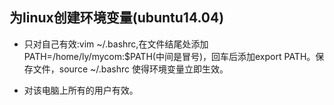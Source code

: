 ## 为linux创建环境变量(ubuntu14.04)

*  只对自己有效:vim ~/.bashrc,在文件结尾处添加PATH=/home/ly/mycom:$PATH(中间是冒号)，回车后添加export PATH。保存文件，source ~/.bashrc 使得环境变量立即生效。

* 对该电脑上所有的用户有效。


